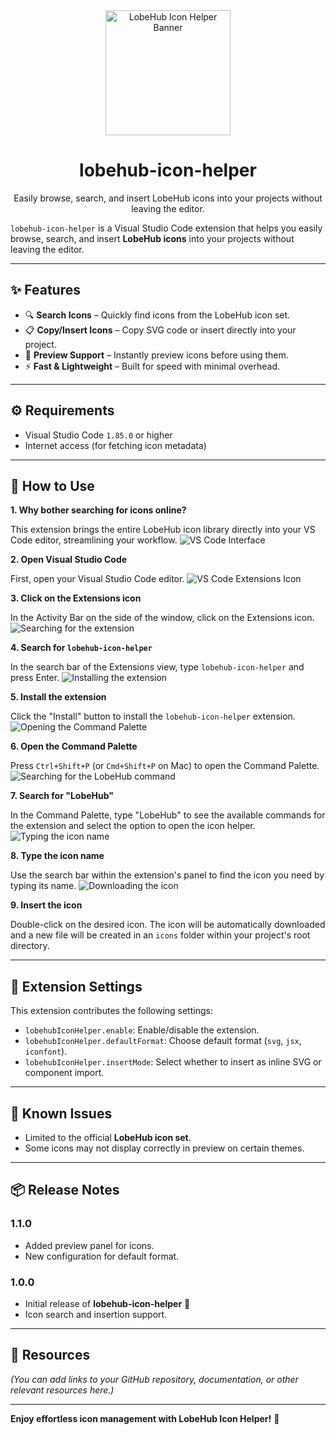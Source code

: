 <div align="center">
  <img src="./images/banner.png" alt="LobeHub Icon Helper Banner" width="200">
  <h1>lobehub-icon-helper</h1>
  <p>Easily browse, search, and insert LobeHub icons into your projects without leaving the editor.</p>
</div>

`lobehub-icon-helper` is a Visual Studio Code extension that helps you easily browse, search, and insert **LobeHub icons** into your projects without leaving the editor.

---

## ✨ Features

- 🔍 **Search Icons** – Quickly find icons from the LobeHub icon set.
- 📋 **Copy/Insert Icons** – Copy SVG code or insert directly into your project.
- 🎨 **Preview Support** – Instantly preview icons before using them.
- ⚡ **Fast & Lightweight** – Built for speed with minimal overhead.

---

## ⚙️ Requirements

- Visual Studio Code `1.85.0` or higher
- Internet access (for fetching icon metadata)

---

## 🚀 How to Use

**1. Why bother searching for icons online?**

This extension brings the entire LobeHub icon library directly into your VS Code editor, streamlining your workflow.
![VS Code Interface](./images/2.png)

**2. Open Visual Studio Code**

First, open your Visual Studio Code editor.
![VS Code Extensions Icon](./images/3.png)

**3. Click on the Extensions icon**

In the Activity Bar on the side of the window, click on the Extensions icon.
![Searching for the extension](./images/4.png)

**4. Search for `lobehub-icon-helper`**

In the search bar of the Extensions view, type `lobehub-icon-helper` and press Enter.
![Installing the extension](./images/5.png)

**5. Install the extension**

Click the "Install" button to install the `lobehub-icon-helper` extension.
![Opening the Command Palette](./images/6.png)

**6. Open the Command Palette**

Press `Ctrl+Shift+P` (or `Cmd+Shift+P` on Mac) to open the Command Palette.
![Searching for the LobeHub command](./images/7.png)

**7. Search for "LobeHub"**

In the Command Palette, type "LobeHub" to see the available commands for the extension and select the option to open the icon helper.
![Typing the icon name](./images/8.png)

**8. Type the icon name**

Use the search bar within the extension's panel to find the icon you need by typing its name.
![Downloading the icon](./images/9.png)

**9. Insert the icon**

Double-click on the desired icon. The icon will be automatically downloaded and a new file will be created in an `icons` folder within your project's root directory.

---

## 🔧 Extension Settings

This extension contributes the following settings:

- `lobehubIconHelper.enable`: Enable/disable the extension.
- `lobehubIconHelper.defaultFormat`: Choose default format (`svg`, `jsx`, `iconfont`).
- `lobehubIconHelper.insertMode`: Select whether to insert as inline SVG or component import.

---

## 🐞 Known Issues

- Limited to the official **LobeHub icon set**.
- Some icons may not display correctly in preview on certain themes.

---

## 📦 Release Notes

### 1.1.0

- Added preview panel for icons.
- New configuration for default format.

### 1.0.0

- Initial release of **lobehub-icon-helper** 🎉
- Icon search and insertion support.

---

## 📖 Resources

*(You can add links to your GitHub repository, documentation, or other relevant resources here.)*

---

**Enjoy effortless icon management with LobeHub Icon Helper!** 🎨

